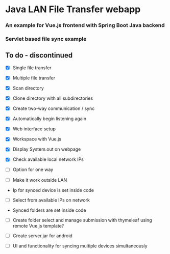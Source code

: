 # Java LAN File Transfer webapp  
### An example for Vue.js frontend with Spring Boot Java backend
### Servlet based file sync example
## To do - discontinued
- [X] Single file transfer
- [X] Multiple file transfer
- [X] Scan directory
- [X] Clone directory with all subdirectories
- [X] Create two-way communication / sync
- [X] Automatically begin listening again
- [X] Web interface setup
- [X] Workspace with Vue.js
- [X] Display System.out on webpage
- [X] Check available local network IPs
- [ ] Option for one way
- [ ] Make it work outside LAN
  

- Ip for synced device is set inside code  
- [ ] Select from available IPs on network  
  

- Synced folders are set inside code  
- [ ] Create folder select and manage submission with thymeleaf using remote Vue.js template?
  

- [ ] Create server.jar for android
- [ ] UI and functionality for syncing multiple devices simultaneously
